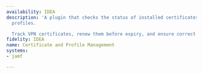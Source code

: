 ```yaml
---
availability: IDEA
description: 'A plugin that checks the status of installed certificates and configuration
  profiles.

  Track VPN certificates, renew them before expiry, and ensure correct deployment.'
fidelity: IDEA
name: Certificate and Profile Management
systems:
- jamf

---
```

